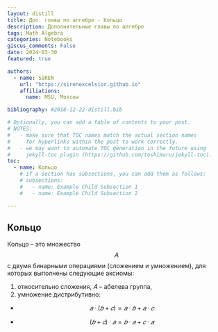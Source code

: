 ```yaml
---
layout: distill
title: Доп. главы по алгебре - Кольцо
description: Дополнительные главы по алгебре
tags: Math Algebra
categories: Notebooks
giscus_comments: False
date: 2024-03-30
featured: true

authors:
  - name: SiREN
    url: "https://sirenexcelsior.github.io"
    affiliations:
      name: MSU, Moscow

bibliography: #2018-12-22-distill.bib

# Optionally, you can add a table of contents to your post.
# NOTES:
#   - make sure that TOC names match the actual section names
#     for hyperlinks within the post to work correctly.
#   - we may want to automate TOC generation in the future using
#     jekyll-toc plugin (https://github.com/toshimaru/jekyll-toc).
toc:
  - name: Кольцо
    # if a section has subsections, you can add them as follows:
    # subsections:
    #   - name: Example Child Subsection 1
    #   - name: Example Child Subsection 2

---
```




## Кольцо

Кольцо – это множество $$A$$ с двумя бинарными операциями (сложением и умножением), для которых выполнены следующие аксиомы:

1) относительно сложения, 𝐴 – абелева группа,
2) умножение дистрибутивно:

- $$𝑎 \cdot (𝑏 + 𝑐) = 𝑎 \cdot 𝑏 + 𝑎 \cdot 𝑐$$

- $$(𝑏 + 𝑐) \cdot 𝑎 = 𝑏 \cdot 𝑎 + 𝑐 \cdot 𝑎$$
